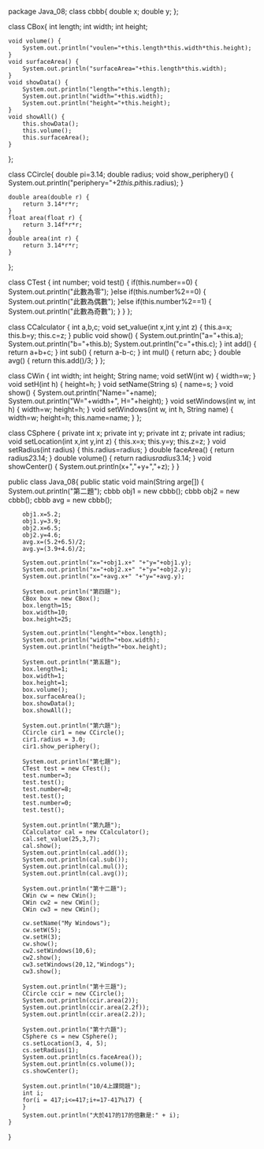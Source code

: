 package Java_08;
class cbbb{
	double x;
	double y;
};

class CBox{
	int length;
	int width;
	int height;
	
	void volume() {
		System.out.println("voulen="+this.length*this.width*this.height);
	}
	void surfaceArea() {
		System.out.println("surfaceArea="+this.length*this.width);
	}
	void showData() {
		System.out.println("length="+this.length);
		System.out.println("width="+this.width);
		System.out.println("height="+this.height);
	}
	void showAll() {
		this.showData();
		this.volume();
		this.surfaceArea();
	}
};

class CCircle{
	double pi=3.14;
	double radius;
	void show_periphery() {
		System.out.println("periphery="+2*this.pi*this.radius);
	}
	
	double area(double r) {
		return 3.14*r*r;
	}
	float area(float r) {
		return 3.14f*r*r;
	}
	double area(int r) {
		return 3.14*r*r;
	}
};

class CTest {
	int number;
	void test() {
		if(this.number==0) {
			System.out.println("此數為零");
		}else if(this.number%2==0) {
			System.out.println("此數為偶數");
		}else if(this.number%2==1) {
			System.out.println("此數為奇數");
		}
	}
};

class CCalculator {
	int a,b,c;
	void set_value(int x,int y,int z) {
		this.a=x;
		this.b=y;
		this.c=z;
	}
	public void show() {
		System.out.println("a="+this.a);
		System.out.println("b="+this.b);
		System.out.println("c="+this.c);
	}
	int add() {
		return a+b+c;
	}
	int sub() {
		return a-b-c;
	}
	int mul() {
		return a*b*c;
	}
	double avg() {
		return this.add()/3;
	}
};

class CWin {
	int width;
	int height;
	String name;
	void setW(int w) {
		width=w;
	}
	void setH(int h) {
		height=h;
	}
	void setName(String s) {
		name=s;
	}
	void show() {
		System.out.println("Name="+name);
		System.out.println("W="+width+", H="+height);
	}
	void setWindows(int w, int h) {
		width=w;
		height=h;
	}
	void setWindows(int w, int h, String name) {
		width=w;
		height=h;
		this.name=name;
	}
};

class CSphere {
	private int x;
	private int y;
	private int z;
	private int radius;
	void setLocation(int x,int y,int z) {
		this.x=x;
		this.y=y;
		this.z=z;
	}
	void setRadius(int radius) {
		this.radius=radius;
	}
	double faceArea() {
		return radius*2*3.14;
	}
	double volume() {
		return radius*radius*3.14;
	}
	void showCenter() {
		System.out.println(x+","+y+","+z);
	}
}

public class Java_08{
	public static void main(String arge[]) {
		System.out.println("第二題");
		cbbb obj1 = new cbbb();
		cbbb obj2 = new cbbb();
		cbbb avg = new cbbb();
		
		obj1.x=5.2;
		obj1.y=3.9;
		obj2.x=6.5;
		obj2.y=4.6;
		avg.x=(5.2+6.5)/2;
		avg.y=(3.9+4.6)/2;
		
		System.out.println("x="+obj1.x+" "+"y="+obj1.y);
		System.out.println("x="+obj2.x+" "+"y="+obj2.y);
		System.out.println("x="+avg.x+" "+"y="+avg.y);
		
		System.out.println("第四題");
		CBox box = new CBox();
		box.length=15;
		box.width=10;
		box.height=25;
		
		System.out.println("lenght="+box.length);
		System.out.println("width="+box.width);
		System.out.println("heigth="+box.height);
		
		System.out.println("第五題");
		box.length=1;
		box.width=1;
		box.height=1;
		box.volume();
		box.surfaceArea();
		box.showData();
		box.showAll();
		
		System.out.println("第六題");
		CCircle cir1 = new CCircle();
		cir1.radius = 3.0;
		cir1.show_periphery();
		
		System.out.println("第七題");
		CTest test = new CTest();
		test.number=3;
		test.test();
		test.number=8;
		test.test();
		test.number=0;
		test.test();
		
		System.out.println("第九題");
		CCalculator cal = new CCalculator();
		cal.set_value(25,3,7);
		cal.show();
		System.out.println(cal.add());
		System.out.println(cal.sub());
		System.out.println(cal.mul());
		System.out.println(cal.avg());
		
		System.out.println("第十二題");
		CWin cw = new CWin();
		CWin cw2 = new CWin();
		CWin cw3 = new CWin();
		
		cw.setName("My Windows");
		cw.setW(5);
		cw.setH(3);
		cw.show();
		cw2.setWindows(10,6);
		cw2.show();
		cw3.setWindows(20,12,"Windogs");
		cw3.show();
		
		System.out.println("第十三題");
		CCircle ccir = new CCircle();
		System.out.println(ccir.area(2));
		System.out.println(ccir.area(2.2f));
		System.out.println(ccir.area(2.2));
		
		System.out.println("第十六題");
		CSphere cs = new CSphere();
		cs.setLocation(3, 4, 5);
		cs.setRadius(1);
		System.out.println(cs.faceArea());
		System.out.println(cs.volume());
		cs.showCenter();
		
		System.out.println("10/4上課問題");
		int i;
		for(i = 417;i<=417;i+=17-417%17) {
		}
		System.out.println("大於417的17的倍數是:" + i);
	}
}
